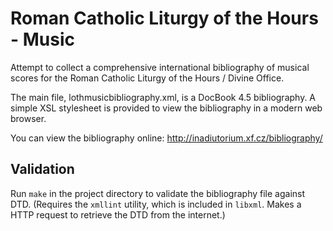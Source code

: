 # Roman Catholic Liturgy of the Hours - Music #

Attempt to collect a comprehensive international bibliography
of musical scores for the Roman Catholic Liturgy of the Hours / Divine Office.

The main file, lothmusicbibliography.xml, is a DocBook 4.5 bibliography.
A simple XSL stylesheet is provided to view the bibliography 
in a modern web browser.

You can view the bibliography online:
http://inadiutorium.xf.cz/bibliography/

## Validation

Run `make` in the project directory to validate the bibliography file
against DTD.
(Requires the `xmllint` utility, which is included in `libxml`.
Makes a HTTP request to retrieve the DTD from the internet.)
